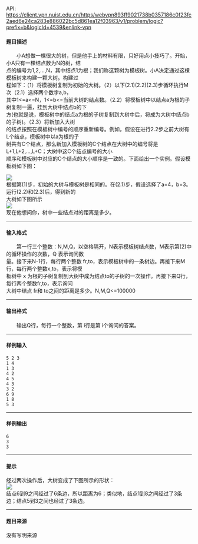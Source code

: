 API: https://client.vpn.nuist.edu.cn/https/webvpn893ff9021738b0357186c0f23fc2aed6e24ca283e886022bc5d861ea12f03963/v1/problem/logic?prefix=b&logicId=4539&enlink-vpn

#### 题目描述

　　小A想做一棵很大的树，但是他手上的材料有限，只好用点小技巧了。开始，小A只有一棵结点数为N的树，结  
点的编号为1,2,…,N，其中结点1为根；我们称这颗树为模板树。小A决定通过这棵模板树来构建一颗大树。构建过  
程如下：（1）将模板树复制为初始的大树。（2）以下(2.1)(2.2)(2.3)步循环执行M次（2.1）选择两个数字a,b，  
其中1<=a<=N，1<=b<=当前大树的结点数。（2.2）将模板树中以结点a为根的子树复制一遍，挂到大树中结点b的下  
方(也就是说，模板树中的结点a为根的子树复制到大树中后，将成为大树中结点b的子树)。（2.3）将新加入大树  
的结点按照在模板树中编号的顺序重新编号。例如，假设在进行2.2步之前大树有L个结点，模板树中以a为根的子  
树共有C个结点，那么新加入模板树的C个结点在大树中的编号将是L+1,L+2,…,L+C；大树中这C个结点编号的大小  
顺序和模板树中对应的C个结点的大小顺序是一致的。下面给出一个实例。假设模板树如下图：

![](../file/4539_0.png)  
根据第(1)步，初始的大树与模板树是相同的。在(2.1)步，假设选择了a=4，b=3。运行(2.2)和(2.3)后，得到新的  
大树如下图所示  
![](../file/4539_1.png)  
现在他想问你，树中一些结点对的距离是多少。

---

#### 输入格式

　　第一行三个整数：N,M,Q，以空格隔开，N表示模板树结点数，M表示第(2)中的循环操作的次数，Q 表示询问数  
量。接下来N-1行，每行两个整数 fr,to，表示模板树中的一条树边。再接下来M行，每行两个整数x,to，表示将模  
板树中 x 为根的子树复制到大树中成为结点to的子树的一次操作。再接下来Q行，每行两个整数fr,to，表示询问  
大树中结点 fr和 to之间的距离是多少。N,M,Q<=100000

---

#### 输出格式

　　输出Q行，每行一个整数，第 i行是第 i个询问的答案。

---

#### 样例输入
```
5 2 3 
1 4 
1 3 
4 2 
4 5 
4 3 
3 2 
6 9 
1 8 
5 3 
```

---

#### 样例输出
```
6
3
3
```

---

#### 提示

经过两次操作后，大树变成了下图所示的形状：  
![](../file/4539_0.png)  
结点6到9之间经过了6条边，所以距离为6；类似地，结点1到8之间经过了3条边；结点5到3之间也经过了3条边。

---

#### 题目来源

没有写明来源